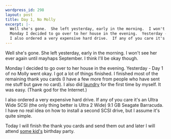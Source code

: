 ```yaml
--- 
wordpress_id: 298
layout: post
title: Day 1, No Molly
excerpt: |-
  Well she's gone.  She left yesterday, early in the morning.  I won't see her ever again until mayhaps September.  I think I'll be okay though.<p>
  Monday I decided to go over to her house in the evening.  Yesterday -  Day 1 of no Molly went okay.  I got a lot of things finished.  I finished most of the remaining thank you cards (I have a few more from people who have sent me stuff but gave no card).  I also did <a href="http://www.laundry.com/">laundry</a> for the first time by myself.  It was easy.  (Thank god for the Internet.)<p>
  I also ordered a very expensive hard drive.  If any of you care it's an Ultra Wide SCSI (the only thing better is Ultra 2 Wide) 9.1 GB Seagate Barracuda.  I have no real idea on how to install a second SCSI drive, but I assume it's quite simple.<p>Today I will finish the thank you cards and send them out and later I will attend <a href="http://www.borchert.com/tom/">some kid's</a> birthday party.
---
```

Well she's gone.  She left yesterday, early in the morning.  I won't see her ever again until mayhaps September.  I think I'll be okay though.<p>
Monday I decided to go over to her house in the evening.  Yesterday -  Day 1 of no Molly went okay.  I got a lot of things finished.  I finished most of the remaining thank you cards (I have a few more from people who have sent me stuff but gave no card).  I also did <a href="http://www.laundry.com/">laundry</a> for the first time by myself.  It was easy.  (Thank god for the Internet.)<p>
I also ordered a very expensive hard drive.  If any of you care it's an Ultra Wide SCSI (the only thing better is Ultra 2 Wide) 9.1 GB Seagate Barracuda.  I have no real idea on how to install a second SCSI drive, but I assume it's quite simple.<p>Today I will finish the thank you cards and send them out and later I will attend <a href="http://www.borchert.com/tom/">some kid's</a> birthday party.
